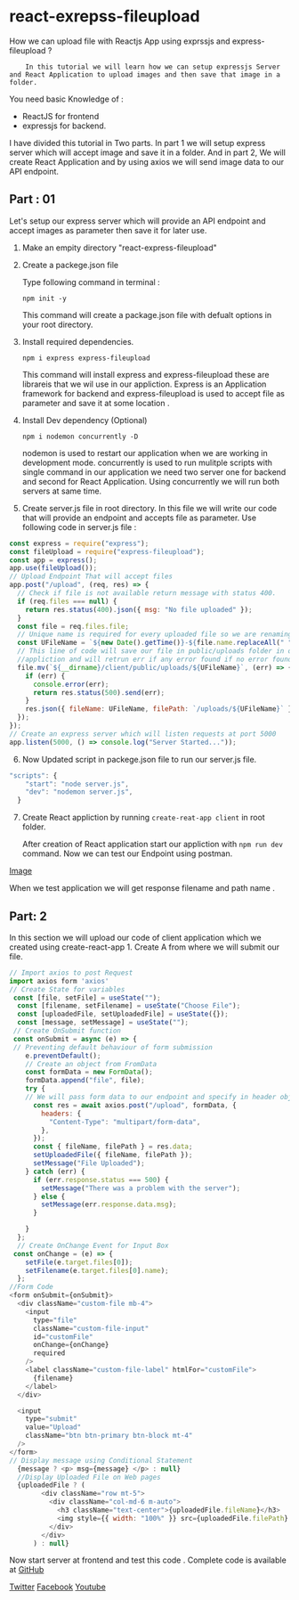 # react-exrepss-fileupload

How we can upload file with Reactjs App using exprssjs and express-fileupload ?

        In this tutorial we will learn how we can setup expressjs Server and React Application to upload images and then save that image in a folder.

You need basic Knowledge of :

- ReactJS for frontend
- expressjs for backend.

I have divided this tutorial in Two parts. In part 1 we will setup express server which will accept image and save it in a folder. And in part 2, We will create React Application and by using axios we will send image data to our API endpoint.

## Part : 01

Let's setup our express server which will provide an API endpoint and accept images as parameter then save it for later use.

1. Make an empity directory "react-express-fileupload"
2. Create a packege.json file

   Type following command in terminal :

   `npm init -y`

   This command will create a package.json file with defualt options in your root directory.

3. Install required dependencies.

   `npm i express express-fileupload`

   This command will install express and express-fileupload these are librareis that we wil use in our appliction. Express is an Application framework for backend and express-fileupload is used to accept file as parameter and save it at some location .

4. Install Dev dependency (Optional)

   `npm i nodemon concurrently -D`

   nodemon is used to restart our application when we are working in development mode. concurrently is used to run mulitple scripts with single command in our application we need two server one for backend and second for React Application. Using concurrently we will run both servers at same time.

5. Create server.js file in root directory. In this file we will write our code that will provide an endpoint and accepts file as parameter. Use following code in server.js file :

```javascript
const express = require("express");
const fileUpload = require("express-fileupload");
const app = express();
app.use(fileUpload());
// Upload Endpoint That will accept files
app.post("/upload", (req, res) => {
  // Check if file is not available return message with status 400.
  if (req.files === null) {
    return res.status(400).json({ msg: "No file uploaded" });
  }
  const file = req.files.file;
  // Unique name is required for every uploaded file so we are renaming it with date string we can also use unique ID generators like UUID etc.
  const UFileName = `${new Date().getTime()}-${file.name.replaceAll(" ", "-")}`;
  // This line of code will save our file in public/uploads folder in our
  //appliction and will retrun err if any error found if no error found then return pathname of file.
  file.mv(`${__dirname}/client/public/uploads/${UFileName}`, (err) => {
    if (err) {
      console.error(err);
      return res.status(500).send(err);
    }
    res.json({ fileName: UFileName, filePath: `/uploads/${UFileName}` });
  });
});
// Create an express server which will listen requests at port 5000
app.listen(5000, () => console.log("Server Started..."));
```

6. Now Updated script in packege.json file to run our server.js file.

```javascript
"scripts": {
    "start": "node server.js",
    "dev": "nodemon server.js",
  }
```

7. Create React appliction by running `create-reat-app client` in root folder.

   After creation of React application start our appliction with `npm run dev` command. Now we can test our Endpoint using postman.

[Image](https://image.com)

When we test application we will get response filename and path name .

## Part: 2

In this section we will upload our code of client application which we created using create-react-app 1. Create A from where we will submit our file.

```javascript
// Import axios to post Request
import axios form 'axios'
// Create State for variables
 const [file, setFile] = useState("");
  const [filename, setFilename] = useState("Choose File");
  const [uploadedFile, setUploadedFile] = useState({});
  const [message, setMessage] = useState("");
 // Create OnSubmit function
 const onSubmit = async (e) => {
 // Preventing default behaviour of form submission
    e.preventDefault();
    // Create an object from FromData
    const formData = new FormData();
    formData.append("file", file);
    try {
    // We will pass form data to our endpoint and specify in header object. 
      const res = await axios.post("/upload", formData, {
        headers: {
          "Content-Type": "multipart/form-data",
        },
      });
      const { fileName, filePath } = res.data;
      setUploadedFile({ fileName, filePath });
      setMessage("File Uploaded");
    } catch (err) {
      if (err.response.status === 500) {
        setMessage("There was a problem with the server");
      } else {
        setMessage(err.response.data.msg);
      }

    }
  };
  // Create OnChange Event for Input Box
 const onChange = (e) => {
    setFile(e.target.files[0]);
    setFilename(e.target.files[0].name);
  };
//Form Code
<form onSubmit={onSubmit}>
  <div className="custom-file mb-4">
    <input
      type="file"
      className="custom-file-input"
      id="customFile"
      onChange={onChange}
      required
    />
    <label className="custom-file-label" htmlFor="customFile">
      {filename}
    </label>
  </div>

  <input
    type="submit"
    value="Upload"
    className="btn btn-primary btn-block mt-4"
  />
</form>
// Display message using Conditional Statement
  {message ? <p> msg={message} </p> : null}
  //Display Uploaded File on Web pages
  {uploadedFile ? (
        <div className="row mt-5">
          <div className="col-md-6 m-auto">
            <h3 className="text-center">{uploadedFile.fileName}</h3>
            <img style={{ width: "100%" }} src={uploadedFile.filePath} alt="" />
          </div>
        </div>
      ) : null}

```

Now start server at frontend and test this code . Complete code is available at [GitHub](https://github.com/abdulwaqar844/react-exrepss-fileupload)

[Twitter](https://twitter.com/abdulwaqar844)
[Facebook](https://www.facebook.com/modernappdev)
[Youtube](https://studio.youtube.com/channel/UCo4qO3unlA_ah0o-3nCTqNA)
